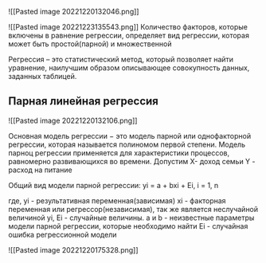 ![[Pasted image 20221220132046.png]]

![[Pasted image 20221223135543.png]]
Количество факторов, которые включены в равнение регрессии, определяет вид регрессии, которая может быть простой(парной) и множественной 

Регрессия – это статистический метод, который позволяет найти уравнение, наилучшим образом описывающее совокупность данных, заданных таблицей.

## Парная линейная регрессия

![[Pasted image 20221220132106.png]]


Основная модель регрессии − это модель парной или однофакторной регрессии, которая называется полиномом первой степени.
Модель парноц регрессии применяется для характеристики процессов, равномерно развивающихся во времени.
Допустим X- доход семьи Y - расход на питание

Общий вид модели парной регрессии:
yi = a + bxi + Ei, i = 1, n

где, yi - результативная переменная(зависимая)
xi - факторная переменная или регрессор(независимая), так же является неслучайной величиной
yi, Ei - случайные величины. а и b - неизвестные параметры модели парной регрессии, которые необходимо найти 
Ei - случайная ошибка регрессионной модели


![[Pasted image 20221220175328.png]]




